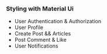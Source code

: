 ### Styling with Material Ui

- User Authentication & Authorization
- User Profile
- Create Post && Articles
- Post Comment & Like
- User Notifications